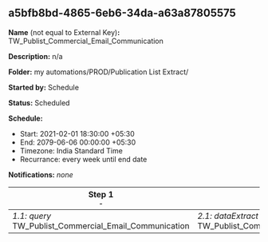 ## a5bfb8bd-4865-6eb6-34da-a63a87805575

**Name** (not equal to External Key)**:** TW_Publist_Commercial_Email_Communication

**Description:** n/a

**Folder:** my automations/PROD/Publication List Extract/

**Started by:** Schedule

**Status:** Scheduled

**Schedule:**

* Start: 2021-02-01 18:30:00 +05:30
* End: 2079-06-06 00:00:00 +05:30
* Timezone: India Standard Time
* Recurrance: every week until end date

**Notifications:** _none_


| Step 1<br>_<small>-</small>_ | Step 2<br>_<small>-</small>_ | Step 3<br>_<small>-</small>_ |
| --- | --- | --- |
| _1.1: query_<br>TW_Publist_Commercial_Email_Communication | _2.1: dataExtract_<br>TW_Publist_Commercial_Email_Communication_extract | _3.1: fileTransfer_<br>TW_Publist_Commercial_Email_Communication_transfer |
